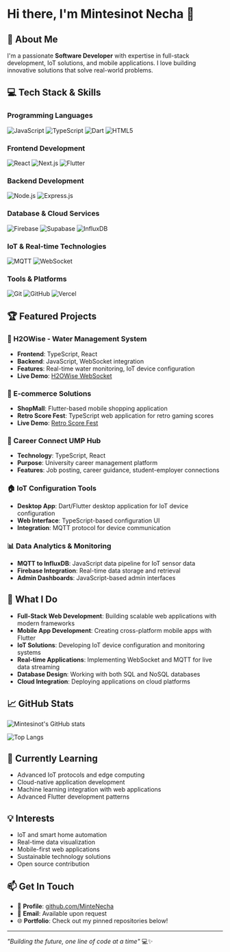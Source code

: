 # Hi there, I'm Mintesinot Necha 👋

## 🚀 About Me
I'm a passionate **Software Developer** with expertise in full-stack development, IoT solutions, and mobile applications. I love building innovative solutions that solve real-world problems.

## 💻 Tech Stack & Skills

### Programming Languages
![JavaScript](https://img.shields.io/badge/-JavaScript-F7DF1E?style=flat-square&logo=javascript&logoColor=black)
![TypeScript](https://img.shields.io/badge/-TypeScript-3178C6?style=flat-square&logo=typescript&logoColor=white)
![Dart](https://img.shields.io/badge/-Dart-0175C2?style=flat-square&logo=dart&logoColor=white)
![HTML5](https://img.shields.io/badge/-HTML5-E34F26?style=flat-square&logo=html5&logoColor=white)

### Frontend Development
![React](https://img.shields.io/badge/-React-61DAFB?style=flat-square&logo=react&logoColor=black)
![Next.js](https://img.shields.io/badge/-Next.js-000000?style=flat-square&logo=next.js&logoColor=white)
![Flutter](https://img.shields.io/badge/-Flutter-02569B?style=flat-square&logo=flutter&logoColor=white)

### Backend Development
![Node.js](https://img.shields.io/badge/-Node.js-339933?style=flat-square&logo=node.js&logoColor=white)
![Express.js](https://img.shields.io/badge/-Express.js-000000?style=flat-square&logo=express&logoColor=white)

### Database & Cloud Services
![Firebase](https://img.shields.io/badge/-Firebase-FFCA28?style=flat-square&logo=firebase&logoColor=black)
![Supabase](https://img.shields.io/badge/-Supabase-3ECF8E?style=flat-square&logo=supabase&logoColor=white)
![InfluxDB](https://img.shields.io/badge/-InfluxDB-22ADF6?style=flat-square&logo=influxdb&logoColor=white)

### IoT & Real-time Technologies
![MQTT](https://img.shields.io/badge/-MQTT-660066?style=flat-square&logo=mqtt&logoColor=white)
![WebSocket](https://img.shields.io/badge/-WebSocket-4E9A06?style=flat-square&logo=websocket&logoColor=white)

### Tools & Platforms
![Git](https://img.shields.io/badge/-Git-F05032?style=flat-square&logo=git&logoColor=white)
![GitHub](https://img.shields.io/badge/-GitHub-181717?style=flat-square&logo=github&logoColor=white)
![Vercel](https://img.shields.io/badge/-Vercel-000000?style=flat-square&logo=vercel&logoColor=white)

## 🏆 Featured Projects

### 🌊 H2OWise - Water Management System
- **Frontend**: TypeScript, React
- **Backend**: JavaScript, WebSocket integration
- **Features**: Real-time water monitoring, IoT device configuration
- **Live Demo**: [H2OWise WebSocket](https://web-socket-h2-o-wise.vercel.app)

### 🛒 E-commerce Solutions
- **ShopMall**: Flutter-based mobile shopping application
- **Retro Score Fest**: TypeScript web application for retro gaming scores
- **Live Demo**: [Retro Score Fest](https://retro-score-fest.vercel.app)

### 🏢 Career Connect UMP Hub
- **Technology**: TypeScript, React
- **Purpose**: University career management platform
- **Features**: Job posting, career guidance, student-employer connections

### 🏠 IoT Configuration Tools
- **Desktop App**: Dart/Flutter desktop application for IoT device configuration
- **Web Interface**: TypeScript-based configuration UI
- **Integration**: MQTT protocol for device communication

### 📊 Data Analytics & Monitoring
- **MQTT to InfluxDB**: JavaScript data pipeline for IoT sensor data
- **Firebase Integration**: Real-time data storage and retrieval
- **Admin Dashboards**: JavaScript-based admin interfaces

## 🔧 What I Do

- **Full-Stack Web Development**: Building scalable web applications with modern frameworks
- **Mobile App Development**: Creating cross-platform mobile apps with Flutter
- **IoT Solutions**: Developing IoT device configuration and monitoring systems
- **Real-time Applications**: Implementing WebSocket and MQTT for live data streaming
- **Database Design**: Working with both SQL and NoSQL databases
- **Cloud Integration**: Deploying applications on cloud platforms

## 📈 GitHub Stats

![Mintesinot's GitHub stats](https://github-readme-stats.vercel.app/api?username=MinteNecha&show_icons=true&theme=dark)

![Top Langs](https://github-readme-stats.vercel.app/api/top-langs/?username=MinteNecha&layout=compact&theme=dark)

## 🌱 Currently Learning

- Advanced IoT protocols and edge computing
- Cloud-native application development
- Machine learning integration with web applications
- Advanced Flutter development patterns

## 💡 Interests

- IoT and smart home automation
- Real-time data visualization
- Mobile-first web applications
- Sustainable technology solutions
- Open source contribution

## 📫 Get In Touch

- 💼 **Profile**: [github.com/MinteNecha](https://github.com/MinteNecha)
- 📧 **Email**: Available upon request
- 🌐 **Portfolio**: Check out my pinned repositories below!

---

*"Building the future, one line of code at a time"* 💻✨

<!--
**MinteNecha/MinteNecha** is a ✨ _special_ ✨ repository because its `README.md` (this file) appears on your GitHub profile.
-->